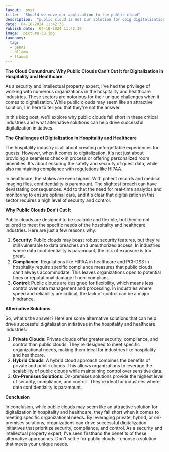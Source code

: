 ```yaml
---
layout:  post
title:  "Should we move our application to the public cloud"
description:  "public cloud is not our solution for doig digitalization in our company on hospitality and healthcare business, try to explain as a blog content for more audiance and IT profesional "
date:  04-10-2024 11:42:30
Publish date:  04-10-2024 11:42:30
image:  picture-38.jpg
taxonomy:
  tag:
  - genAI
  - ollama
  - llama3
---
```

**The Cloud Conundrum: Why Public Clouds Can't Cut It for Digitalization in Hospitality and Healthcare**

As a security and intellectual property expert, I've had the privilege of working with numerous organizations in the hospitality and healthcare industries. These sectors are notorious for their unique challenges when it comes to digitalization. While public clouds may seem like an attractive solution, I'm here to tell you that they're not the answer.

In this blog post, we'll explore why public clouds fall short in these critical industries and what alternative solutions can help drive successful digitalization initiatives.

**The Challenges of Digitalization in Hospitality and Healthcare**

The hospitality industry is all about creating unforgettable experiences for guests. However, when it comes to digitalization, it's not just about providing a seamless check-in process or offering personalized room amenities. It's about ensuring the safety and security of guest data, while also maintaining compliance with regulations like HIPAA.

In healthcare, the stakes are even higher. With patient records and medical imaging files, confidentiality is paramount. The slightest breach can have devastating consequences. Add to that the need for real-time analytics and monitoring to ensure optimal care, and it's clear that digitalization in this sector requires a high level of security and control.

**Why Public Clouds Don't Cut It**

Public clouds are designed to be scalable and flexible, but they're not tailored to meet the specific needs of the hospitality and healthcare industries. Here are just a few reasons why:

1. **Security**: Public clouds may boast robust security features, but they're still vulnerable to data breaches and unauthorized access. In industries where data confidentiality is paramount, the risk of exposure is too great.
2. **Compliance**: Regulations like HIPAA in healthcare and PCI-DSS in hospitality require specific compliance measures that public clouds can't always accommodate. This leaves organizations open to potential fines or reputational damage if non-compliant.
3. **Control**: Public clouds are designed for flexibility, which means less control over data management and processing. In industries where speed and reliability are critical, the lack of control can be a major hindrance.

**Alternative Solutions**

So, what's the answer? Here are some alternative solutions that can help drive successful digitalization initiatives in the hospitality and healthcare industries:

1. **Private Clouds**: Private clouds offer greater security, compliance, and control than public clouds. They're designed to meet specific organizational needs, making them ideal for industries like hospitality and healthcare.
2. **Hybrid Clouds**: A hybrid cloud approach combines the benefits of private and public clouds. This allows organizations to leverage the scalability of public clouds while maintaining control over sensitive data.
3. **On-Premises Solutions**: On-premises solutions provide the highest level of security, compliance, and control. They're ideal for industries where data confidentiality is paramount.

**Conclusion**

In conclusion, while public clouds may seem like an attractive solution for digitalization in hospitality and healthcare, they fall short when it comes to meeting specific organizational needs. By leveraging private, hybrid, or on-premises solutions, organizations can drive successful digitalization initiatives that prioritize security, compliance, and control. As a security and intellectual property expert, I've seen firsthand the benefits of these alternative approaches. Don't settle for public clouds – choose a solution that meets your unique needs.